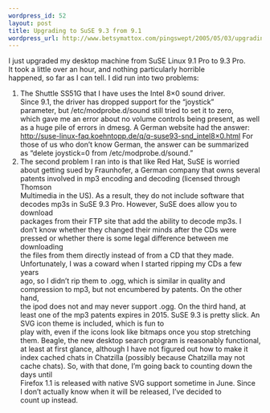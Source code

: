```yaml
--- 
wordpress_id: 52
layout: post
title: Upgrading to SuSE 9.3 from 9.1
wordpress_url: http://www.betsymattox.com/pingswept/2005/05/03/upgrading-to-suse-93-from-91/
---
```

I just upgraded my desktop machine from SuSE Linux 9.1 Pro to 9.3 Pro.<br />
It took a little over an hour, and nothing particularly horrible<br />
happened, so far as I can tell.
I did run into two problems:
1. The Shuttle SS51G that I have uses the Intel 8×0 sound driver.<br />
Since 9.1, the driver has dropped support for the “joystick”<br />
parameter, but /etc/modprobe.d/sound still tried to set it to zero,<br />
which gave me an error about no volume controls being present, as well<br />
as a huge pile of errors in dmesg. A German website had the answer:<br />
http://suse-linux-faq.koehntopp.de/q/q-suse93-snd_intel8×0.html
For those of us who don’t know German, the answer can be summarized<br />
as “delete joystick=0 from /etc/modprobe.d/sound.”
2. The second problem I ran into is that like Red Hat, SuSE is worried<br />
about getting sued by Fraunhofer, a German company that owns several<br />
patents involved in mp3 encoding and decoding (licensed through Thomson<br />
Multimedia in the US). As a result, they do not include software that<br />
decodes mp3s in SuSE 9.3 Pro. However, SuSE does allow you to download<br />
packages from their FTP site that add the ability to decode mp3s. I<br />
don’t know whether they changed their minds after the CDs were<br />
pressed or whether there is some legal difference between me downloading<br />
the files from them directly instead of from a CD that they made.<br />
Unfortunately, I was a coward when I started ripping my CDs a few years<br />
ago, so I didn’t rip them to .ogg, which is similar in quality and<br />
compression to mp3, but not encumbered by patents. On the other hand,<br />
the ipod does not and may never support .ogg. On the third hand, at<br />
least one of the mp3 patents expires in 2015.
SuSE 9.3 is pretty slick. An SVG icon theme is included, which is fun to<br />
play with, even if the icons look like bitmaps once you stop stretching<br />
them. Beagle, the new desktop search program is reasonably functional,<br />
at least at first glance, although I have not figured out how to make it<br />
index cached chats in Chatzilla (possibly because Chatzilla may not<br />
cache chats).
So, with that done, I’m going back to counting down the days until<br />
Firefox 1.1 is released with native SVG support sometime in June. Since<br />
I don’t actually know when it will be released, I’ve decided to<br />
count up instead.
